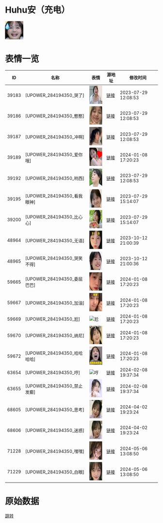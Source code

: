 # Huhu安（充电）

<img src="./cover.png" height="60" alt="cover" />

# 表情一览

|ID|名称|表情|源地址|修改时间|
|----|----|----|----|----|
|39183|[UPOWER_284194350_哭了]|<img src="./pic/039183_%5BUPOWER_284194350_哭了%5D.png" height="60" alt="哭了"/>|[链接](https://i0.hdslb.com/bfs/garb/7aad48ab9dcfa656c6968a98233567877bf7edd4.png)|2023-07-29 12:08:53|
|39186|[UPOWER_284194350_憨憨]|<img src="./pic/039186_%5BUPOWER_284194350_憨憨%5D.png" height="60" alt="憨憨"/>|[链接](https://i0.hdslb.com/bfs/garb/c7e03a85d2e36c7465ec1b6eea1862afe24ea855.png)|2023-07-29 12:08:53|
|39187|[UPOWER_284194350_冲啊]|<img src="./pic/039187_%5BUPOWER_284194350_冲啊%5D.png" height="60" alt="冲啊"/>|[链接](https://i0.hdslb.com/bfs/garb/2ac66194915f3c04d99aa222584e84ad50a3bc86.png)|2023-07-29 12:08:53|
|39189|[UPOWER_284194350_爱你哦]|<img src="./pic/039189_%5BUPOWER_284194350_爱你哦%5D.png" height="60" alt="爱你哦"/>|[链接](https://i0.hdslb.com/bfs/garb/7c3db4f59a3e3ad1e4b3ff4e003cc5c181395d22.png)|2024-01-08 17:20:23|
|39192|[UPOWER_284194350_哟西]|<img src="./pic/039192_%5BUPOWER_284194350_哟西%5D.png" height="60" alt="哟西"/>|[链接](https://i0.hdslb.com/bfs/garb/a70a0d0aacf8544d7cebfa0759c155e33c0f7c59.png)|2023-07-29 12:08:53|
|39195|[UPOWER_284194350_看我眼神]|<img src="./pic/039195_%5BUPOWER_284194350_看我眼神%5D.png" height="60" alt="看我眼神"/>|[链接](https://i0.hdslb.com/bfs/garb/d7005cbe64442046c171dc0fd412d2e3d7dc198e.png)|2023-07-29 15:14:07|
|39200|[UPOWER_284194350_比心心]|<img src="./pic/039200_%5BUPOWER_284194350_比心心%5D.png" height="60" alt="比心心"/>|[链接](https://i0.hdslb.com/bfs/garb/e1171f54dfa1b35ffe65afa05278a43e73dbacbc.png)|2023-07-29 15:14:07|
|48964|[UPOWER_284194350_无语]|<img src="./pic/048964_%5BUPOWER_284194350_无语%5D.png" height="60" alt="无语"/>|[链接](https://i0.hdslb.com/bfs/garb/05998986f346bfd1eaabd4170a675a42e1ec50fb.png)|2023-10-12 21:00:39|
|48965|[UPOWER_284194350_哭笑不得]|<img src="./pic/048965_%5BUPOWER_284194350_哭笑不得%5D.png" height="60" alt="哭笑不得"/>|[链接](https://i0.hdslb.com/bfs/garb/8123cf26192675a3d627b240eb70cffe13ac0de0.png)|2023-10-12 21:00:36|
|59665|[UPOWER_284194350_委屈巴巴]|<img src="./pic/059665_%5BUPOWER_284194350_委屈巴巴%5D.png" height="60" alt="委屈巴巴"/>|[链接](https://i0.hdslb.com/bfs/garb/cab367dd88b2f8136ea9f51b3b255f29ffc9bd00.png)|2024-01-08 17:20:23|
|59667|[UPOWER_284194350_加油]|<img src="./pic/059667_%5BUPOWER_284194350_加油%5D.png" height="60" alt="加油"/>|[链接](https://i0.hdslb.com/bfs/garb/e51bdf4f74b3fcd04cc53ace0922e91db57bb0a2.png)|2024-01-08 17:20:23|
|59669|[UPOWER_284194350_尬]|<img src="./pic/059669_%5BUPOWER_284194350_尬%5D.png" height="60" alt="尬"/>|[链接](https://i0.hdslb.com/bfs/garb/3aed1bd8a1b19a9fde930fe909b2b1ef038536b4.png)|2024-01-08 17:20:23|
|59670|[UPOWER_284194350_纳尼]|<img src="./pic/059670_%5BUPOWER_284194350_纳尼%5D.png" height="60" alt="纳尼"/>|[链接](https://i0.hdslb.com/bfs/garb/59aa62fc62a8378a8bafca51f177a211e80bdef8.png)|2024-01-08 17:20:23|
|59672|[UPOWER_284194350_哈哈哈哈]|<img src="./pic/059672_%5BUPOWER_284194350_哈哈哈哈%5D.png" height="60" alt="哈哈哈哈"/>|[链接](https://i0.hdslb.com/bfs/garb/50f35833f5f3d8da152639b82b0253920a2a601e.png)|2024-01-08 17:20:23|
|63654|[UPOWER_284194350_哼]|<img src="./pic/063654_%5BUPOWER_284194350_哼%5D.png" height="60" alt="哼"/>|[链接](https://i0.hdslb.com/bfs/garb/49409770e9993f0ee37cb9d4faa6721099ecccd4.png)|2024-02-08 19:37:34|
|63655|[UPOWER_284194350_禁止发癫]|<img src="./pic/063655_%5BUPOWER_284194350_禁止发癫%5D.png" height="60" alt="禁止发癫"/>|[链接](https://i0.hdslb.com/bfs/garb/980dbfaf36475fb4b15b00b74d29137da34c5a99.png)|2024-02-08 19:37:34|
|68605|[UPOWER_284194350_思考]|<img src="./pic/068605_%5BUPOWER_284194350_思考%5D.png" height="60" alt="思考"/>|[链接](https://i0.hdslb.com/bfs/garb/dbb11290375b1809fbc15d9a0ef32f092f8fbc8f.png)|2024-04-02 19:23:24|
|68606|[UPOWER_284194350_迷惑]|<img src="./pic/068606_%5BUPOWER_284194350_迷惑%5D.png" height="60" alt="迷惑"/>|[链接](https://i0.hdslb.com/bfs/garb/c9c1a63ba56ce4b98bf307c894be7845f0a816c8.png)|2024-04-02 19:23:24|
|71228|[UPOWER_284194350_嘿嘿]|<img src="./pic/071228_%5BUPOWER_284194350_嘿嘿%5D.png" height="60" alt="嘿嘿"/>|[链接](https://i0.hdslb.com/bfs/garb/faad1db54fa5e04cd2eb63ed8bc6be13ea032423.png)|2024-05-06 13:08:50|
|71229|[UPOWER_284194350_白眼]|<img src="./pic/071229_%5BUPOWER_284194350_白眼%5D.png" height="60" alt="白眼"/>|[链接](https://i0.hdslb.com/bfs/garb/3f9728e65ee9fd23065ffb58328fe0c301d2fa4e.png)|2024-05-06 13:08:50|

# 原始数据

[跳转](./raw.json)

